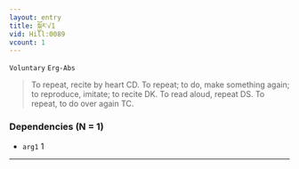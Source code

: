 ```yaml
---
layout: entry
title: སྐྱོར་√1
vid: Hill:0089
vcount: 1
---
```

`Voluntary` `Erg-Abs`
> To repeat, recite by heart CD\.
 To repeat; to do, make something again; to reproduce, imitate; to recite DK\.
 To read aloud, repeat DS\.
 To repeat, to do over again TC\.

### Dependencies (N = 1)
* `arg1` 1

---

